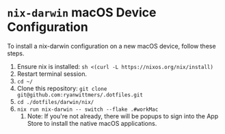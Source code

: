 # `nix-darwin` macOS Device Configuration
To install a nix-darwin configuration on a new macOS device, follow these steps.

1. Ensure nix is installed: `sh <(curl -L https://nixos.org/nix/install)`
2. Restart terminal session.
3. `cd ~/`
4. Clone this repository: `git clone git@github.com:ryanwittmers/.dotfiles.git`
5. `cd ./dotfiles/darwin/nix/`
6. `nix run nix-darwin -- switch --flake .#workMac`
    1. Note: If you're not already, there will be popups to sign into the App Store to install the native macOS applications.